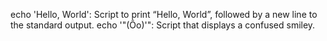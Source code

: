 echo 'Hello, World': Script to print “Hello, World”, followed by a new line to the standard output.
echo '\"(Ôo)'": Script that displays a confused smiley.
